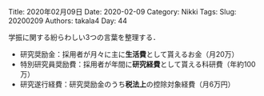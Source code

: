 ﻿Title: 2020年02月09日
Date: 2020-02-09
Category: Nikki
Tags: 
Slug: 20200209
Authors: takala4
Day: 44


学振に関する紛らわしい3つの言葉を整理する．

* 研究奨励金：採用者が月々に主に**生活費**として貰えるお金（月20万）
* 特別研究員奨励費：採用者が年間に**研究経費**として貰える科研費（年約100万）
* 研究遂行経費：研究奨励金のうち**税法上**の控除対象経費（月6万円）